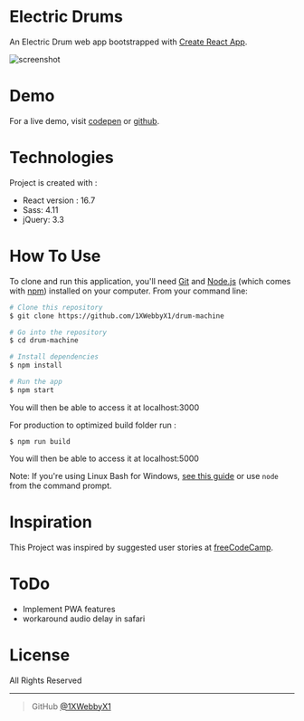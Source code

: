 # Electric Drums
An Electric Drum web app bootstrapped with [Create React App](https://github.com/facebook/create-react-app).

![screenshot](https://i.ibb.co/JzSbdWX/Screen-Shot-2018-12-27-at-01-08-37.png)

# Demo
For a live demo, visit [codepen](https://codepen.io/1xwebbyx1/full/LXQBap) or [github](https://1xwebbyx1.github.io/electric-drums-pwa/).

# Technologies
Project is created with :
- React version : 16.7
- Sass: 4.11
- jQuery: 3.3

# How To Use

To clone and run this application, you'll need [Git](https://git-scm.com) and [Node.js](https://nodejs.org/en/download/) (which comes with [npm](http://npmjs.com)) installed on your computer. From your command line:

```bash
# Clone this repository
$ git clone https://github.com/1XWebbyX1/drum-machine

# Go into the repository
$ cd drum-machine

# Install dependencies
$ npm install

# Run the app
$ npm start
```
You will then be able to access it at localhost:3000


For production to optimized build folder run :
```
$ npm run build
```
You will then be able to access it at localhost:5000

Note: If you're using Linux Bash for Windows, [see this guide](https://www.howtogeek.com/261575/how-to-run-graphical-linux-desktop-applications-from-windows-10s-bash-shell/) or use `node` from the command prompt.


# Inspiration

This Project was inspired by  suggested  user stories  at [freeCodeCamp](https://learn.freecodecamp.org/front-end-libraries/front-end-libraries-projects/build-a-drum-machine).

# ToDo

- Implement PWA features
- workaround audio delay in safari

# License

All Rights Reserved

---


> GitHub [@1XWebbyX1](https://github.com/1XWebbyX1)
